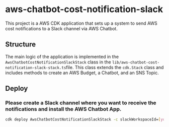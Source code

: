 # aws-chatbot-cost-notification-slack

This project is a AWS CDK application that sets up a system to send AWS cost notifications to a Slack channel via AWS Chatbot.

## Structure

The main logic of the application is implemented in the `AwsChatbotCostNotificationSlackStack` class in the `lib/aws-chatbot-cost-notification-slack-stack.ts`file. This class extends the `cdk.Stack` class and includes methods to create an AWS Budget, a Chatbot, and an SNS Topic.

## Deploy

### Please create a Slack channel where you want to receive the notifications and install the AWS Chatbot App.

```sh
cdk deploy AwsChatbotCostNotificationSlackStack -c slackWorkspaceId=[your-slack-workspaceId] -c slackChannelId=[your-slack-channelId] --profile [your-profile-bame]
```
